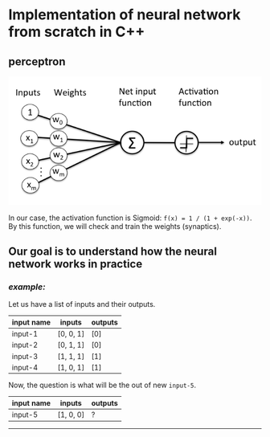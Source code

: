 # Implementation of neural network from scratch in C++
## perceptron

![illustration of our perceptron](https://github.com/omiaow/simple-neural-network/blob/main/figure.png)

In our case, the activation function is Sigmoid: `f(x) = 1 / (1 + exp(-x))`.\
By this function, we will check and train the weights (synaptics).

## Our goal is to understand how the neural network works in practice
### _example:_
Let us have a list of inputs and their outputs.

input name | inputs | outputs
---------- | ------ | -------
input-1 | [0, 0, 1] | [0]
input-2 | [0, 1, 1] | [0]
input-3 | [1, 1, 1] | [1]
input-4 | [1, 0, 1] | [1]


Now, the question is what will be the out of new `input-5`.

input name | inputs | outputs
---------- | ------ | -------
input-5 | [1, 0, 0] | ?       

----------------------------------------------------------------------